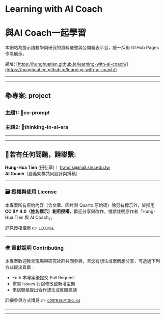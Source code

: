 # Learning with AI Coach
# 與AI Coach一起學習
本網站為提示語教學與研究的資料彙整與公開發表平台，統一採用 GitHub Pages作為展示。

網址:  [https://hunghuatien.github.io/learning-with-ai-coach/](https://hunghuatien.github.io/learning-with-ai-coach/)


---

---

## 📚專案: project 
### 主題1: 📁co-prompt 
### 主題2: 📁thinking-in-ai-era



---

---

## 📧若有任何問題，請聯繫: 

**Hung-Hua Tien** (田弘華)｜ francis@mail.shu.edu.tw  
**AI Coach**（語義架構共同設計與撰稿）

---
### 🗃 授權與使用 License

本專案所有原始內容（含文章、圖片與 Quarto 原始碼）除另有標示外，皆採用 **CC BY 4.0（姓名標示）創用授權**，歡迎分享與改作，惟請註明原作者「Hung-Hua Tien 與 AI Coach」。

詳見授權檔案 👉 [`LICENSE`](LICENSE)

---
### 🌍 貢獻說明 Contributing

本專案歡迎教育現場與研究社群共同參與，若您有想法或案例想分享，可透過下列方式提出貢獻：

- Fork 本專案後提交 Pull Request
- 撰寫 Issues 討論修改或新增主題
- 來信聯絡提出合作想法或反饋建議

詳細參與方式請見 👉 [`CONTRIBUTING.md`](CONTRIBUTING.md)

---

---
